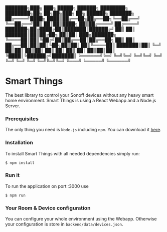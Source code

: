███████╗███╗   ███╗ █████╗ ██████╗ ████████╗    ████████╗██╗  ██╗██╗███╗   ██╗ ██████╗ ███████╗
██╔════╝████╗ ████║██╔══██╗██╔══██╗╚══██╔══╝    ╚══██╔══╝██║  ██║██║████╗  ██║██╔════╝ ██╔════╝
███████╗██╔████╔██║███████║██████╔╝   ██║          ██║   ███████║██║██╔██╗ ██║██║  ███╗███████╗
╚════██║██║╚██╔╝██║██╔══██║██╔══██╗   ██║          ██║   ██╔══██║██║██║╚██╗██║██║   ██║╚════██║
███████║██║ ╚═╝ ██║██║  ██║██║  ██║   ██║          ██║   ██║  ██║██║██║ ╚████║╚██████╔╝███████║
╚══════╝╚═╝     ╚═╝╚═╝  ╚═╝╚═╝  ╚═╝   ╚═╝          ╚═╝   ╚═╝  ╚═╝╚═╝╚═╝  ╚═══╝ ╚═════╝ ╚══════╝


# Smart Things

The best library to control your Sonoff devices without any heavy smart home environment.
Smart Things is using a React Webapp and a Node.js Server.

### Prerequisites
The only thing you need is `Node.js` including `npm`.
You can download it [here](https://nodejs.org).

### Installation
To install Smart Things with all needed dependencies simply run:
```
$ npm install
```

### Run it
To run the application on port :3000 use
```
$ npm run
```

### Your Room & Device configuration
You can configure your whole environment using the Webapp.
Otherwise your configuration is store in `backend/data/devices.json`.
 